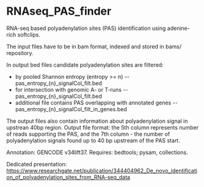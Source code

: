 # RNAseq_PAS_finder
RNA-seq based polyadenylation sites (PAS) identification using adenine-rich softclips.

The input files have to be in bam format, indexed and stored in bams/ repository.

In output bed files candidate polyadenylation sites are filtered: 
  -  by pooled Shannon entropy (entropy >= n) -- pas_entropy_{n}_signalCol_filt.bed
  -  for intersection with genomic A- or T-runs -- pas_entropy_{n}_signalCol_filt.bed
  -  additional file contains PAS overlapping with annotated genes -- pas_entropy_{n}_signalCol_filt_in_genes.bed

The output files also contain information about polyadenylation signal in upstrean 40bp region. 
Output file format: the 5th column represents number of reads supporting the PAS, and the 7th column - the number of polyadenylation signals found up to 40 bp upstream of the PAS start. 

Annotation: GENCODE v34lift37. 
Requires: bedtools; pysam, collections.

Dedicated presentation:
https://www.researchgate.net/publication/344404962_De_novo_identification_of_polyadenylation_sites_from_RNA-seq_data
